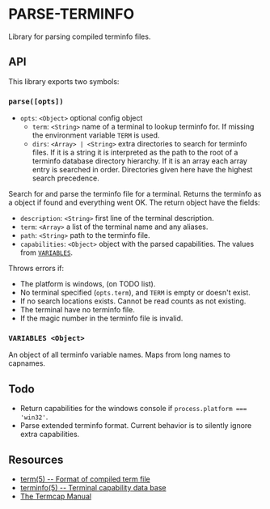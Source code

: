 
PARSE-TERMINFO
==============

Library for parsing compiled terminfo files.

API
---

This library exports two symbols:

### `parse([opts])`

 * `opts`: `<Object>` optional config object
    * `term`: `<String>` name of a terminal to lookup terminfo for. If missing
      the environment variable `TERM` is used.
    * `dirs`: `<Array> | <String>` extra directories to search for terminfo
      files. If it is a string it is interpreted as the path to the root of a
      terminfo database directory hierarchy. If it is an array each array entry
      is searched in order. Directories given here have the highest search
      precedence.

Search for and parse the terminfo file for a terminal. Returns the terminfo as
a object if found and everything went OK. The return object have the fields:

 * `description`: `<String>` first line of the terminal description.
 * `term`: `<Array>` a list of the terminal name and any aliases.
 * `path`: `<String>` path to the terminfo file.
 * `capabilities`: `<Object>` object with the parsed capabilities. The values
   from [`VARIABLES`](#variables-object).

Throws errors if:

 * The platform is windows, (on TODO list).
 * No terminal specified (`opts.term`), and `TERM` is empty or doesn't exist.
 * If no search locations exists. Cannot be read counts as not existing.
 * The terminal have no terminfo file.
 * If the magic number in the terminfo file is invalid.

### `VARIABLES <Object>`

An object of all terminfo variable names. Maps from long names to capnames.

Todo
-----

 * Return capabilities for the windows console if `process.platform ===
   'win32'`.
 * Parse extended terminfo format. Current behavior is to silently ignore
   extra capabilities.

Resources
---------

 * [term(5) -- Format of compiled term file](http://linux.die.net/man/5/term)
 * [terminfo(5) -- Terminal capability data base](http://linux.die.net/man/5/terminfo)
 * [The Termcap Manual](https://www.gnu.org/software/termutils/manual/termcap-1.3/html_chapter/termcap_toc.html)
